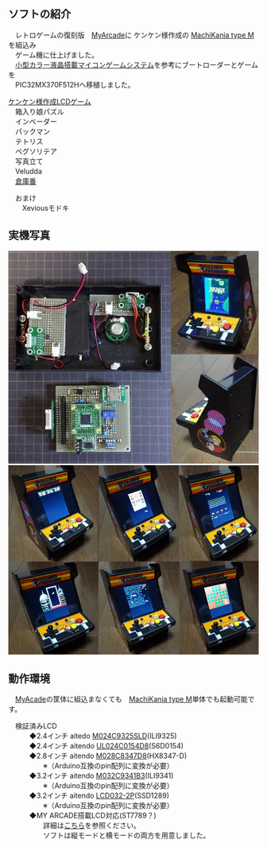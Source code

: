 ## ソフトの紹介  
　レトロゲームの復刻版　[MyArcade](https://www.myarcadegaming.com/)に  ケンケン様作成の [MachiKania type M](http://www.ze.em-net.ne.jp/~kenken/machikania/typem.html)を組込み  
 　ゲーム機に仕上げました。  
　[小型カラー液晶搭載マイコンゲームシステム](http://www.ze.em-net.ne.jp/~kenken/lcdgame/index.html)を参考にブートローダーとゲームを  
　PIC32MX370F512Hへ移植しました。  

[ケンケン様作成LCDゲーム](http://www.ze.em-net.ne.jp/~kenken/lcdgame/index.html)  
　箱入り娘パズル  
　インベーダー  
　パックマン  
　テトリス  
　ペグソリテア  
　写真立て  
　Veludda  
　[倉庫番](http://braincell.synapse-blog.jp/cell/)  

　おまけ  
　　Xeviousモドキ  
 
## 実機写真   
![](My1.jpg)  
![](My2.jpg)  

## 動作環境  
　[MyAcade](https://www.myarcadegaming.com/)の筐体に組込まなくても　[MachiKania type M](http://www.ze.em-net.ne.jp/~kenken/machikania/typem.html)単体でも起動可能です。  
 
　検証済みLCD  
　　　◆2.4インチ aitedo [M024C9325SLD](https://www.aitendo.com/product/15381 )(ILI9325)  
　　　◆2.4インチ aitendo [UL024C0154D8](https://www.aitendo.com/product/16104)(S6D0154)  
　　　◆2.8インチ aitendo [M028C8347D8](https://www.aitendo.com/product/10942)(HX8347-D)  
　　　　　※（Arduino互換のpin配列に変換が必要）  
　　　◆3.2インチ aitendo [M032C9341B3](https://www.aitendo.com/product/11138)(ILI9341)  
　　　　　※（Arduino互換のpin配列に変換が必要）  
　　　◆3.2インチ aitendo [LCD032-2P](https://www.aitendo.com/product/13748)(SSD1289)  
　　　　　※（Arduino互換のpin配列に変換が必要）  
　　　◆MY ARCADE搭載LCD対応(ST7789？)  
　　　　　詳細は[こちら](https://github.com/dozan5/MachiKania_M_Xevious_lcd)を参照ください。  
　　　　　ソフトは縦モードと横モードの両方を用意しました。  
